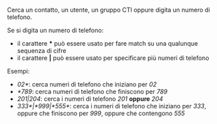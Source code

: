 Cerca un contatto, un utente, un gruppo CTI oppure digita un numero di telefono.

Se si digita un numero di telefono:

- il carattere **\*** può essere usato per fare match su una qualunque sequenza di cifre
- il carattere **|** può essere usato per specificare più numeri di telefono

Esempi:

- *02\**: cerca numeri di telefono che iniziano per *02*
- *\*789*: cerca numeri di telefono che finiscono per *789*
- *201|204*: cerca i numeri di telefono *201* **oppure** *204*
- *333\*|\*999|\*555\**: cerca i numeri di telefono che iniziano per *333*, oppure che finiscono per *999*, oppure che contengono *555*
